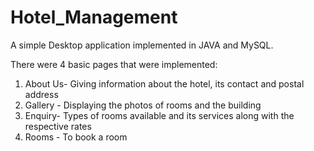 # Hotel_Management

A simple Desktop application implemented in JAVA and MySQL.

There were 4 basic pages that were implemented:
1. About Us- Giving information about the hotel, its contact and postal address
2. Gallery - Displaying the photos of rooms and the building
3. Enquiry- Types of rooms available and its services along with the respective rates 
4. Rooms - To book a room
